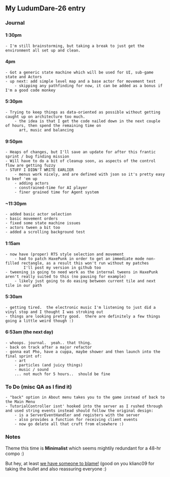 ## My LudumDare-26 entry 

### Journal

#### 1:30pm 
	- I'm still brainstorming, but taking a break to just get the environment all set up and clean.
	
#### 4pm 
	- Got a generic state machine which will be used for UI, sub-game state and Actors
	- up next: add simple level map and a base actor for movement test
		- skipping any pathfinding for now, it can be added as a bonus if I'm a good code monkey

#### 5:30pm
	- Trying to keep things as data-oriented as possible without getting caught up on architecture too much.
		- the idea is that I get the code nailed down in the next couple of hours, then spend the remaining time on
		  art, music and balancing


#### 9:50pm
	- Heaps of changes, but I'll save an update for after this frantic sprint / bug finding mission
	- Will have to do a bit of cleanup soon, as aspects of the control flow are getting fuzzy
	- STUFF I DIDN'T WRITE EARLIER
		- menus work nicely, and are defined with json so it's pretty easy to beef 'em up
		- adding actors
		- constrained-time for AI player
		- finer grained time for Agent system

#### ~11:30pm
	- added basic actor selection
	- basic movement orders
	- fixed some state machine issues
	- actors tween a bit too
	- added a scrolling background test

#### 1:15am
	- now have (proper) RTS style selection and movement
		- had to patch HaxePunk in order to get an immediate mode non-filled rectangle, as a result this won't run without my patches
			I'll post my version in github too
	- tweening is going to need work as the internal tweens in HaxePunk aren't really suited to this (no pausing for example)
		- likely just going to do easing between current tile and next tile in our path

#### 5:30am
	- getting tired.  the electronic music I'm listening to just did a vinyl stop and I thought I was stroking out
	- things are looking pretty good.  there are definitely a few things going a little weird though :)

#### 6:53am (the next day)
	- whoops. journal.  yeah.. that thing.
	- back on track after a major refactor
	- gonna eat Pho, have a cuppa, maybe shower and then launch into the final sprint of:
		- art
		- particles (and juicy things)
		- music / sound
		... not much for 5 hours..  should be fine

### To Do (misc QA as I find it)
	- "back" option in About menu takes you to the game instead of back to the Main Menu
	- TutorialController isnt' hooked into the server as I rushed through and used string events instead should follow the original design:
		- is a ServerEventHandler and registers with the server
		- also provides a function for receiving client events
		- now go delete all that cruft from elsewhere :)

### Notes

Theme this time is **Minimalist** which seems mightily redundant for a 48-hr compo :)

But hey, at least [we have someone to blame!](http://www.ludumdare.com/compo/2013/04/26/you-need-a-scapegoat/) (good on you klianc09 for taking the bullet and also reassuring everyone :)



